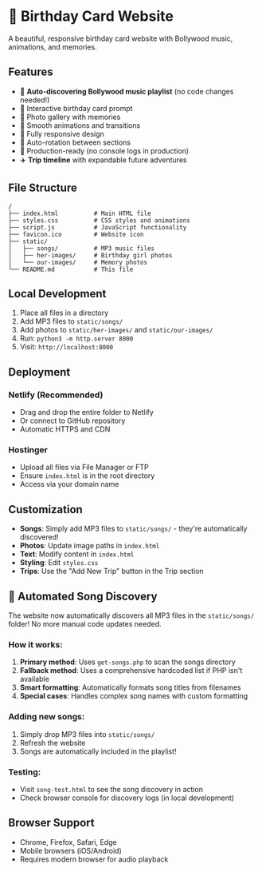 # 🎉 Birthday Card Website

A beautiful, responsive birthday card website with Bollywood music, animations, and memories.

## Features

- 🎵 **Auto-discovering Bollywood music playlist** (no code changes needed!)
- 🎁 Interactive birthday card prompt
- 📸 Photo gallery with memories
- 🎨 Smooth animations and transitions
- 📱 Fully responsive design
- 🔄 Auto-rotation between sections
- 🎯 Production-ready (no console logs in production)
- ✈️ **Trip timeline** with expandable future adventures

## File Structure

```
/
├── index.html          # Main HTML file
├── styles.css          # CSS styles and animations
├── script.js           # JavaScript functionality
├── favicon.ico         # Website icon
├── static/
│   ├── songs/          # MP3 music files
│   ├── her-images/     # Birthday girl photos
│   └── our-images/     # Memory photos
└── README.md           # This file
```

## Local Development

1. Place all files in a directory
2. Add MP3 files to `static/songs/`
3. Add photos to `static/her-images/` and `static/our-images/`
4. Run: `python3 -m http.server 8000`
5. Visit: `http://localhost:8000`

## Deployment

### Netlify (Recommended)
- Drag and drop the entire folder to Netlify
- Or connect to GitHub repository
- Automatic HTTPS and CDN

### Hostinger
- Upload all files via File Manager or FTP
- Ensure `index.html` is in the root directory
- Access via your domain name

## Customization

- **Songs**: Simply add MP3 files to `static/songs/` - they're automatically discovered!
- **Photos**: Update image paths in `index.html`
- **Text**: Modify content in `index.html`
- **Styling**: Edit `styles.css`
- **Trips**: Use the "Add New Trip" button in the Trip section

## 🎵 Automated Song Discovery

The website now automatically discovers all MP3 files in the `static/songs/` folder! No more manual code updates needed.

### How it works:
1. **Primary method**: Uses `get-songs.php` to scan the songs directory
2. **Fallback method**: Uses a comprehensive hardcoded list if PHP isn't available
3. **Smart formatting**: Automatically formats song titles from filenames
4. **Special cases**: Handles complex song names with custom formatting

### Adding new songs:
1. Simply drop MP3 files into `static/songs/`
2. Refresh the website
3. Songs are automatically included in the playlist!

### Testing:
- Visit `song-test.html` to see the song discovery in action
- Check browser console for discovery logs (in local development)

## Browser Support

- Chrome, Firefox, Safari, Edge
- Mobile browsers (iOS/Android)
- Requires modern browser for audio playback
